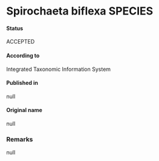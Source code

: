 Spirochaeta biflexa SPECIES
=======

#### Status
ACCEPTED

#### According to
Integrated Taxonomic Information System

#### Published in
null

#### Original name
null

### Remarks
null